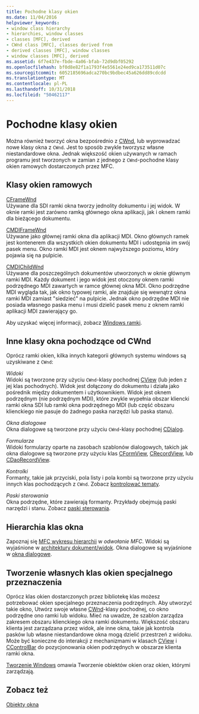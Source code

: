 ```yaml
---
title: Pochodne klasy okien
ms.date: 11/04/2016
helpviewer_keywords:
- window class hierarchy
- hierarchies, window classes
- classes [MFC], derived
- CWnd class [MFC], classes derived from
- derived classes [MFC], window classes
- window classes [MFC], derived
ms.assetid: 6f7e437e-fbde-4a06-bfab-72d9dbf05292
ms.openlocfilehash: bf0d8e82f1a1793f4e5561e24ed9ca173511d07c
ms.sourcegitcommit: 6052185696adca270bc9bdbec45a626dd89cdcdd
ms.translationtype: MT
ms.contentlocale: pl-PL
ms.lasthandoff: 10/31/2018
ms.locfileid: "50462117"
---
```

# <a name="derived-window-classes"></a>Pochodne klasy okien

Można również tworzyć okna bezpośrednio z [CWnd](../mfc/reference/cwnd-class.md), lub wyprowadzać nowe klasy okna z `CWnd`. Jest to sposób zwykle tworzysz własne niestandardowe okna. Jednak większość okien używanych w ramach programu jest tworzonych w zamian z jednego z `CWnd`-pochodne klasy okien ramowych dostarczonych przez MFC.

## <a name="frame-window-classes"></a>Klasy okien ramowych

[CFrameWnd](../mfc/reference/cframewnd-class.md)<br/>
Używane dla SDI ramki okna tworzy jednolity dokumentu i jej widok. W oknie ramki jest zarówno ramką głównego okna aplikacji, jak i oknem ramki dla bieżącego dokumentu.

[CMDIFrameWnd](../mfc/reference/cmdiframewnd-class.md)<br/>
Używane jako głównej ramki okna dla aplikacji MDI. Okno głównych ramek jest kontenerem dla wszystkich okien dokumentu MDI i udostępnia im swój pasek menu. Okno ramki MDI jest oknem najwyższego poziomu, który pojawia się na pulpicie.

[CMDIChildWnd](../mfc/reference/cmdichildwnd-class.md)<br/>
Używane dla poszczególnych dokumentów utworzonych w oknie głównym ramki MDI. Każdy dokument i jego widok jest otoczony oknem ramki podrzędnego MDI zawartych w ramce głównej okna MDI. Okno podrzędne MDI wygląda tak, jak okno typowej ramki, ale znajduje się wewnątrz okna ramki MDI zamiast "siedzieć" na pulpicie. Jednak okno podrzędne MDI nie posiada własnego paska menu i musi dzielić pasek menu z oknem ramki aplikacji MDI zawierający go.

Aby uzyskać więcej informacji, zobacz [Windows ramki](../mfc/frame-windows.md).

## <a name="other-window-classes-derived-from-cwnd"></a>Inne klasy okna pochodzące od CWnd

Oprócz ramki okien, kilka innych kategorii głównych systemu windows są uzyskiwane z `CWnd`:

*Widoki*<br/>
Widoki są tworzone przy użyciu `CWnd`-klasy pochodnej [CView](../mfc/reference/cview-class.md) (lub jeden z jej klas pochodnych). Widok jest dołączony do dokumentu i działa jako pośrednik między dokumentem i użytkownikiem. Widok jest oknem podrzędnym (nie podrzędnym MDI), które zwykle wypełnia obszar kliencki ramki okna SDI lub ramki okna podrzędnego MDI (lub część obszaru klienckiego nie pasuje do żadnego paska narzędzi lub paska stanu).

*Okna dialogowe*<br/>
Okna dialogowe są tworzone przy użyciu `CWnd`-klasy pochodnej [CDialog](../mfc/reference/cdialog-class.md).

*Formularze*<br/>
Widoki formularzy oparte na zasobach szablonów dialogowych, takich jak okna dialogowe są tworzone przy użyciu klas [CFormView](../mfc/reference/cformview-class.md), [CRecordView](../mfc/reference/crecordview-class.md), lub [CDaoRecordView](../mfc/reference/cdaorecordview-class.md).

*Kontrolki*<br/>
Formanty, takie jak przyciski, pola listy i pola kombi są tworzone przy użyciu innych klas pochodzących z `CWnd`. Zobacz [kontrolować tematy](../mfc/controls-mfc.md).

*Paski sterowania*<br/>
Okna podrzędne, które zawierają formanty. Przykłady obejmują paski narzędzi i stanu. Zobacz [paski sterowania](../mfc/control-bars.md).

## <a name="window-class-hierarchy"></a>Hierarchia klas okna

Zapoznaj się [MFC wykresu hierarchii](../mfc/hierarchy-chart.md) w *odwołanie MFC*. Widoki są wyjaśnione w [architektury dokument/widok](../mfc/document-view-architecture.md). Okna dialogowe są wyjaśnione w [okna dialogowe](../mfc/dialog-boxes.md).

## <a name="creating-your-own-special-purpose-window-classes"></a>Tworzenie własnych klas okien specjalnego przeznaczenia

Oprócz klas okien dostarczonych przez bibliotekę klas możesz potrzebować okien specjalnego przeznaczenia podrzędnych. Aby utworzyć takie okno, Utwórz swoje własne [CWnd](../mfc/reference/cwnd-class.md)-klasy pochodnej, co okno podrzędne ono ramki lub widoku. Mieć na uwadze, że szablon zarządza zakresem obszaru klienckiego okna ramki dokumentu. Większość obszaru klienta jest zarządzana przez widok, ale inne okna, takie jak kontrola pasków lub własne niestandardowe okna mogą dzielić przestrzeń z widoku. Może być konieczne do interakcji z mechanizmami w klasach [CView](../mfc/reference/cview-class.md) i [CControlBar](../mfc/reference/ccontrolbar-class.md) do pozycjonowania okien podrzędnych w obszarze klienta ramki okna.

[Tworzenie Windows](../mfc/creating-windows.md) omawia Tworzenie obiektów okien oraz okien, którymi zarządzają.

## <a name="see-also"></a>Zobacz też

[Obiekty okna](../mfc/window-objects.md)

